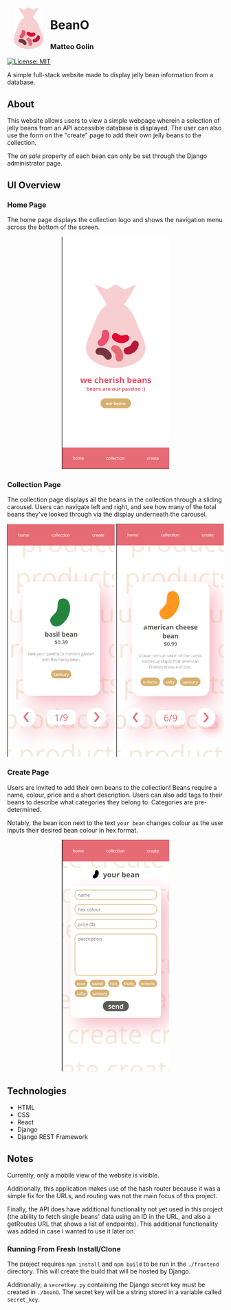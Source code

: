 <img width="70" align="left" style="padding: 15px" src="https://github.com/linguini1/beanO/blob/main/frontend/public/static/favicon.png?raw=true" />
<h1>BeanO</h1>
<h3>Matteo Golin</h3>

[![License: MIT](https://img.shields.io/badge/License-MIT-e76b74.svg)](https://opensource.org/licenses/MIT)

A simple full-stack website made to display jelly bean information from a database.

## About
This website allows users to view a simple webpage wherein a selection of jelly beans from an API accessible database
is displayed. The user can also use the form on the "create" page to add their own jelly beans to the collection.

The _on sale_ property of each bean can only be set through the Django administrator page.

## UI Overview

### Home Page
The home page displays the collection logo and shows the navigation menu across the bottom of the screen.

<div style="text-align: center;">
    <img src="./docs/homepage.png" alt="Home Page" width="250">
</div>

### Collection Page
The collection page displays all the beans in the collection through a sliding carousel. Users can navigate left and
right, and see how many of the total beans they've looked through via the display underneath the carousel.

<div style="text-align: center;">
    <img src="./docs/collectionpage.png" alt="Home Page" width="250">
    <img src="./docs/exampleBean.png" alt="Home Page" width="250">
</div>

### Create Page
Users are invited to add their own beans to the collection! Beans require a name, colour, price and a short
description. Users can also add tags to their beans to describe what categories they belong to. Categories are
pre-determined.

Notably, the bean icon next to the text `your bean` changes colour as the user inputs their desired bean colour
in hex format.

<div style="text-align: center;">
    <img src="./docs/createpage.png" alt="Home Page" width="250">
</div>


## Technologies
- HTML
- CSS
- React
- Django
- Django REST Framework

## Notes
Currently, only a mobile view of the website is visible.

Additionally, this application makes use of the hash router because it was a simple fix for the URLs, and routing was
not the main focus of this project.

Finally, the API does have additional functionality not yet used in this project (the ability to fetch single beans' 
data using an ID in the URL, and also a getRoutes URL that shows a list of endpoints). This additional functionality was
added in case I wanted to use it later on.

### Running From Fresh Install/Clone
The project requires `npm install` and `npm build` to be run in the `./frontend` directory. This will create the 
build that will be hosted by Django.

Additionally, a `secretkey.py` containing the Django secret key must be created in `./beanO`. The secret key will be a 
string stored in a variable called `secret_key`.
